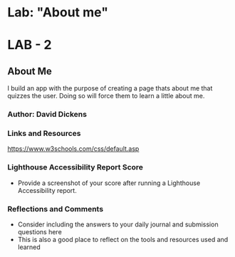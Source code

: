 # Lab: "About me"

# LAB - 2

## About Me

I build an app with the purpose of creating a page thats about me that quizzes the user. Doing so will force them to learn a little about me. 

### Author: David Dickens

### Links and Resources

https://www.w3schools.com/css/default.asp 


### Lighthouse Accessibility Report Score

* Provide a screenshot of your score after running a Lighthouse Accessibility report.

### Reflections and Comments

* Consider including the answers to your daily journal and submission questions here
* This is also a good place to reflect on the tools and resources used and learned